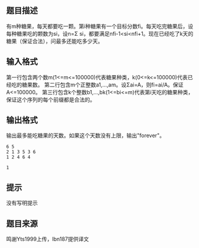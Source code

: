 


## 题目描述
有m种糖果，每天都要吃一颗。第i种糖果有一个目标分数fi。每天吃完糖果后，设每种糖果吃的颗数为si，设n=Σ
si，都要满足nfi-1<si<nfi+1。现在已经吃了k天的糖果（保证合法），问最多还能吃多少天。
## 输入格式
第一行包含两个数m(1<=m<=100000)代表糖果种类，k(0<=k<=100000)代表已经吃的糖果数。
第二行包含m个正整数a1,…,am。设Σai=A，则fi=ai/A。保证A<=100000。
第三行包含k个整数b1,…,bk(1<=bi<=m)代表第i天吃的糖果种类，保证这个序列的每个前缀都是合法的。
## 输出格式
输出最多能吃糖果的天数。如果这个天数没有上限，输出"forever"。

```input1
6 5
2 1 3 5 3 6
1 2 4 6 4

```
```output1
1
```

## 提示
没有写明提示
## 题目来源
鸣谢Yts1999上传，lbn187提供译文


